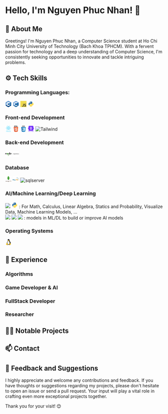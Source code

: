# Hello, I'm Nguyen Phuc Nhan! 👋

## <a name="introduction">🤖 About Me </a>

Greetings! I'm Nguyen Phuc Nhan, a Computer Science student at Ho Chi Minh City University of Technology (Bach Khoa TPHCM). With a fervent passion for technology and a deep understanding of Computer Science, I'm consistently seeking opportunities to innovate and tackle intriguing problems.

## <a name="skill">⚙️ Tech Skills </a>

### **Programming Languages:**
  <div>
    <img src="https://raw.githubusercontent.com/devicons/devicon/master/icons/cplusplus/cplusplus-original.svg" align="center" alt="C++"/ width="4%">
    <img src="https://raw.githubusercontent.com/devicons/devicon/master/icons/c/c-original.svg" align="center" alt="C"/ width="4%">
    <img src="https://raw.githubusercontent.com/devicons/devicon/master/icons/javascript/javascript-original.svg" align="center" alt="JavaScript"/ width="4%">
    <img src="https://raw.githubusercontent.com/devicons/devicon/master/icons/python/python-original.svg" align="center" alt="Python"/ width="4%">
  </div>

### **Front-end Development**
  <div>
    <img src="https://raw.githubusercontent.com/devicons/devicon/master/icons/react/react-original-wordmark.svg" align="center" alt="React"/ width="4%">
    <img src="https://raw.githubusercontent.com/devicons/devicon/master/icons/html5/html5-original-wordmark.svg" align="center" alt="HTML"/ width="4%">
    <img src="https://raw.githubusercontent.com/devicons/devicon/master/icons/css3/css3-original-wordmark.svg" align="center" alt="CSS"/ width="4%">
    <img src="https://raw.githubusercontent.com/devicons/devicon/master/icons/bootstrap/bootstrap-plain-wordmark.svg" align="center" alt="Bootstrap"/ width="4%">
    <img src="https://www.vectorlogo.zone/logos/tailwindcss/tailwindcss-icon.svg" align="center" alt="Tailwind"/ width="4%">
  </div>
  
### **Back-end Development**
  <div>
    <img src="https://raw.githubusercontent.com/devicons/devicon/master/icons/nodejs/nodejs-original-wordmark.svg" align="center" alt="NodeJs"/ width="4%" >
    <img src="https://raw.githubusercontent.com/devicons/devicon/master/icons/express/express-original-wordmark.svg" align="center" alt="Express"/ width="4%">
  </div>

### **Database**
  <div>
    <img src="https://raw.githubusercontent.com/devicons/devicon/master/icons/mongodb/mongodb-original-wordmark.svg" alt="MongoDB" width="4%">
    <img src="https://raw.githubusercontent.com/devicons/devicon/master/icons/mysql/mysql-original-wordmark.svg" alt="mysql" width="4%">
    <img src="https://www.svgrepo.com/show/303229/microsoft-sql-server-logo.svg" alt="sqlserver" width="4%">
  </div>
  
### **AI/Machine Learning/Deep Learning**
  <div>
    <img src="https://upload.wikimedia.org/wikipedia/commons/2/21/Matlab_Logo.png" width="4%">
    <img src="https://raw.githubusercontent.com/devicons/devicon/master/icons/python/python-original.svg" width="4%">
    : For Math, Calculus, Linear Algebra, Statics and Probability, Visualize Data, Machine Learning Models, ...
    <br>
    <img src="https://upload.wikimedia.org/wikipedia/commons/0/05/Scikit_learn_logo_small.svg" width="4%">
    <img src="https://www.vectorlogo.zone/logos/pytorch/pytorch-icon.svg" width="4%">
    <img src="https://www.vectorlogo.zone/logos/tensorflow/tensorflow-icon.svg" width="4%">
    : models in ML/DL to build or improve AI models
  </div>

### **Operating Systems**
  <div>
    <img src="https://raw.githubusercontent.com/devicons/devicon/master/icons/linux/linux-original.svg" width="4%">
  </div>

## <a name="experience">🌱 Experience </a>

### Algorithms

### Game Developer & AI

### FullStack Developer

### Researcher

## <a name="experience">👨‍💻 Notable Projects </a>

## <a name="contact">📫 Contact </a>

## <a name="feedback">📝 Feedback and Suggestions </a>

I highly appreciate and welcome any contributions and feedback. If you have thoughts or suggestions regarding my projects, please don't hesitate to open an issue or send a pull request. Your input will play a vital role in crafting even more exceptional projects together.

Thank you for your visit! 😊
